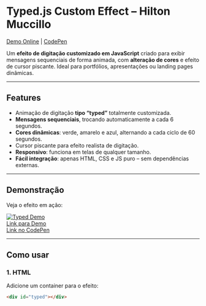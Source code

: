 # Typed.js Custom Effect – Hilton Muccillo

[Demo Online](https://hiltonmuccillo.com/typed/) | [CodePen](https://codepen.io/hiltonmuccillo/pen/OJNRLdO)

Um **efeito de digitação customizado em JavaScript** criado para exibir mensagens sequenciais de forma animada, com **alteração de cores** e efeito de cursor piscante. Ideal para portfólios, apresentações ou landing pages dinâmicas.

---

## Features

- Animação de digitação **tipo “typed”** totalmente customizada.
- **Mensagens sequenciais**, trocando automaticamente a cada 6 segundos.
- **Cores dinâmicas**: verde, amarelo e azul, alternando a cada ciclo de 60 segundos.
- Cursor piscante para efeito realista de digitação.
- **Responsivo**: funciona em telas de qualquer tamanho.
- **Fácil integração**: apenas HTML, CSS e JS puro – sem dependências externas.

---

## Demonstração

Veja o efeito em ação:

[![Typed Demo](https://hiltonmuccillo.com/typed/images/demo-screenshot.png)](https://hiltonmuccillo.com/typed/)  
[Link para Demo](https://hiltonmuccillo.com/typed/)  
[Link no CodePen](https://codepen.io/hiltonmuccillo/pen/OJNRLdO)

---

## Como usar

### 1. HTML

Adicione um container para o efeito:

```html
<div id="typed"></div>
